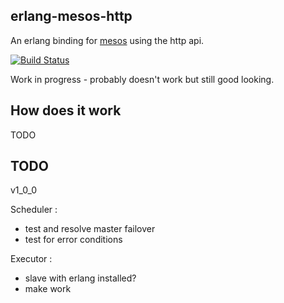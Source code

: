 erlang-mesos-http
-----------------

An erlang binding for [mesos](http://mesos.apache.org/) using the http api.

[![Build Status](https://travis-ci.org/mdevilliers/erlang-mesos-http.svg?branch=master)](https://travis-ci.org/mdevilliers/erlang-mesos-http)

Work in progress - probably doesn't work but still good looking.

How does it work
----------------

TODO


TODO
----

v1_0_0

Scheduler :
 - test and resolve master failover
 - test for error conditions

Executor :
 - slave with erlang installed?
 - make work

